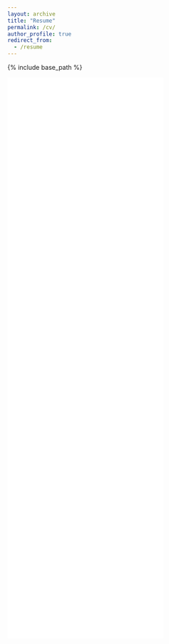 ```yaml
---
layout: archive
title: "Resume"
permalink: /cv/
author_profile: true
redirect_from:
  - /resume
---
```


{% include base_path %}

<embed src='/images/Resume.pdf#&navpanes=0' width="350" height="420">

<embed src='/images/Resume.pdf#&toolbar=0' width="350" height="420">

<embed src='/images/Resume.pdf#&scrollbar=0' width="350" height="420">
